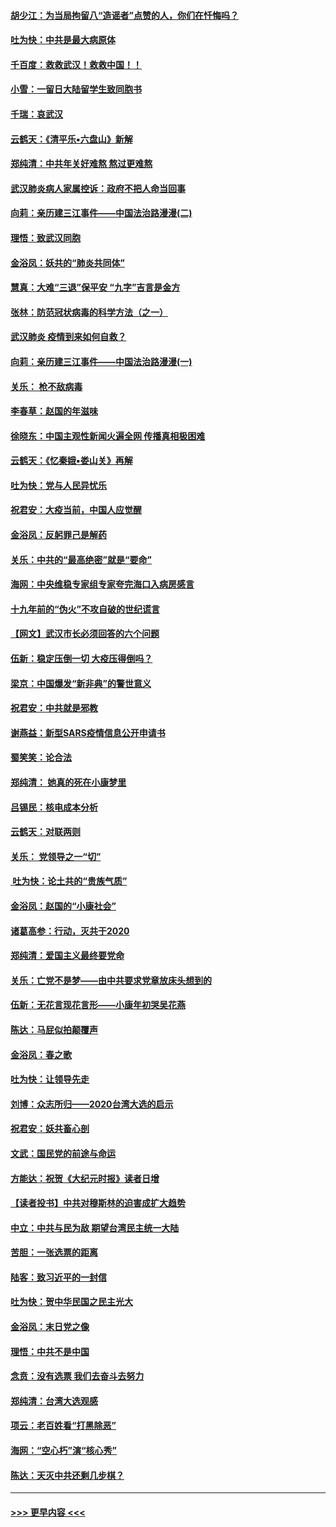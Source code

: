 #### [胡少江：为当局拘留八“造谣者”点赞的人，你们在忏悔吗？](../pages/nsc993/n11836801.md?t=02020511) 
#### [吐为快：中共是最大病原体](../pages/nsc993/n11836748.md?t=02020511) 
#### [千百度：救救武汉！救救中国！！](../pages/nsc993/n11836145.md?t=02020511) 
#### [小雪：一留日大陆留学生致同胞书](../pages/nsc993/n11834624.md?t=02020511) 
#### [千瑞：哀武汉](../pages/nsc993/n11833647.md?t=02020511) 
#### [云鹤天：《清平乐▪六盘山》新解](../pages/nsc993/n11833611.md?t=02020511) 
#### [郑纯清：中共年关好难熬 熬过更难熬](../pages/nsc993/n11833489.md?t=02020511) 
#### [武汉肺炎病人家属控诉：政府不把人命当回事](../pages/nsc993/n11833205.md?t=02020511) 
#### [向莉：亲历建三江事件——中国法治路漫漫(二)](../pages/nsc993/n11829102.md?t=02020511) 
#### [理悟：致武汉同胞](../pages/nsc993/n11831522.md?t=02020511) 
#### [金浴凤：妖共的“肺炎共同体”](../pages/nsc993/n11829448.md?t=02020511) 
#### [慧真：大难“三退”保平安 “九字”吉言是金方](../pages/nsc993/n11829501.md?t=02020511) 
#### [张林：防范冠状病毒的科学方法（之一）](../pages/nsc993/n11828618.md?t=02020511) 
#### [武汉肺炎 疫情到来如何自救？](../pages/nsc993/n11827632.md?t=02020511) 
#### [向莉：亲历建三江事件——中国法治路漫漫(一)](../pages/nsc993/n11827190.md?t=02020511) 
#### [关乐： 枪不敌病毒](../pages/nsc993/n11826746.md?t=02020511) 
#### [李春草：赵国的年滋味](../pages/nsc993/n11826321.md?t=02020511) 
#### [徐晓东：中国主观性新闻火遍全网 传播真相极困难](../pages/nsc993/n11826508.md?t=02020511) 
#### [云鹤天：《忆秦娥▪娄山关》再解](../pages/nsc993/n11824682.md?t=02020511) 
#### [吐为快：党与人民异忧乐](../pages/nsc993/n11824660.md?t=02020511) 
#### [祝君安：大疫当前，中国人应觉醒](../pages/nsc993/n11821946.md?t=02020511) 
#### [金浴凤：反躬罪己是解药](../pages/nsc993/n11820280.md?t=02020511) 
#### [关乐：中共的“最高绝密”就是“要命”](../pages/nsc993/n11816946.md?t=02020511) 
#### [海网：中央维稳专家组专家夸完海口入病房感言](../pages/nsc993/n11815138.md?t=02020511) 
#### [十九年前的“伪火”不攻自破的世纪谎言](../pages/nsc993/n11813238.md?t=02020511) 
#### [【网文】武汉市长必须回答的六个问题](../pages/nsc993/n11813848.md?t=02020511) 
#### [伍新：稳定压倒一切 大疫压得倒吗？](../pages/nsc993/n11812634.md?t=02020511) 
#### [梁京：中国爆发“新非典”的警世意义](../pages/nsc993/n11812554.md?t=02020511) 
#### [祝君安：中共就是邪教](../pages/nsc993/n11812431.md?t=02020511) 
#### [谢燕益：新型SARS疫情信息公开申请书](../pages/nsc993/n11808840.md?t=02020511) 
#### [蜀笑笑：论合法](../pages/nsc993/n11808064.md?t=02020511) 
#### [郑纯清： 她真的死在小康梦里](../pages/nsc993/n11806623.md?t=02020511) 
#### [吕锡民：核电成本分析](../pages/nsc993/n11806284.md?t=02020511) 
#### [云鹤天：对联两则](../pages/nsc993/n11805957.md?t=02020511) 
#### [关乐： 党领导之一“切”](../pages/nsc993/n11804505.md?t=02020511) 
#### [ 吐为快：论土共的“贵族气质”](../pages/nsc993/n11804490.md?t=02020511) 
#### [金浴凤：赵国的“小康社会”](../pages/nsc993/n11804452.md?t=02020511) 
#### [诸葛高参：行动，灭共于2020](../pages/nsc993/n11804120.md?t=02020511) 
#### [郑纯清：爱国主义最终要党命](../pages/nsc993/n11802197.md?t=02020511) 
#### [关乐：亡党不是梦——由中共要求党章放床头想到的](../pages/nsc993/n11802156.md?t=02020511) 
#### [伍新：无花言现花言形——小康年初哭吴花燕](../pages/nsc993/n11800044.md?t=02020511) 
#### [陈达：马屁似拍颠覆声](../pages/nsc993/n11800010.md?t=02020511) 
#### [金浴凤：春之歌](../pages/nsc993/n11797687.md?t=02020511) 
#### [吐为快：让领导先走](../pages/nsc993/n11797512.md?t=02020511) 
#### [刘博：众志所归——2020台湾大选的启示](../pages/nsc993/n11796878.md?t=02020511) 
#### [祝君安：妖共畜心剖](../pages/nsc993/n11794273.md?t=02020511) 
#### [文武：国民党的前途与命运](../pages/nsc993/n11794198.md?t=02020511) 
#### [方能达：祝贺《大纪元时报》读者日增](../pages/nsc993/n11793807.md?t=02020511) 
#### [【读者投书】中共对穆斯林的迫害成扩大趋势](../pages/nsc993/n11791371.md?t=02020511) 
#### [中立：中共与民为敌 期望台湾民主统一大陆](../pages/nsc993/n11790392.md?t=02020511) 
#### [苦胆：一张选票的距离](../pages/nsc993/n11788914.md?t=02020511) 
#### [陆客：致习近平的一封信](../pages/nsc993/n11788867.md?t=02020511) 
#### [吐为快：贺中华民国之民主光大](../pages/nsc993/n11788618.md?t=02020511) 
#### [金浴凤：末日党之像](../pages/nsc993/n11787475.md?t=02020511) 
#### [理悟：中共不是中国](../pages/nsc993/n11787463.md?t=02020511) 
#### [念贲：没有选票  我们去奋斗去努力](../pages/nsc993/n11787398.md?t=02020511) 
#### [郑纯清：台湾大选观感](../pages/nsc993/n11786210.md?t=02020511) 
#### [项云：老百姓看“打黑除恶”](../pages/nsc993/n11785398.md?t=02020511) 
#### [海网：“空心朽”演“核心秀”](../pages/nsc993/n11783874.md?t=02020511) 
#### [陈达：天灭中共还剩几步棋？](../pages/nsc993/n11783719.md?t=02020511) 

----
#### [ >>> 更早内容 <<< ](../indexes/nsc993-earlier.md)
